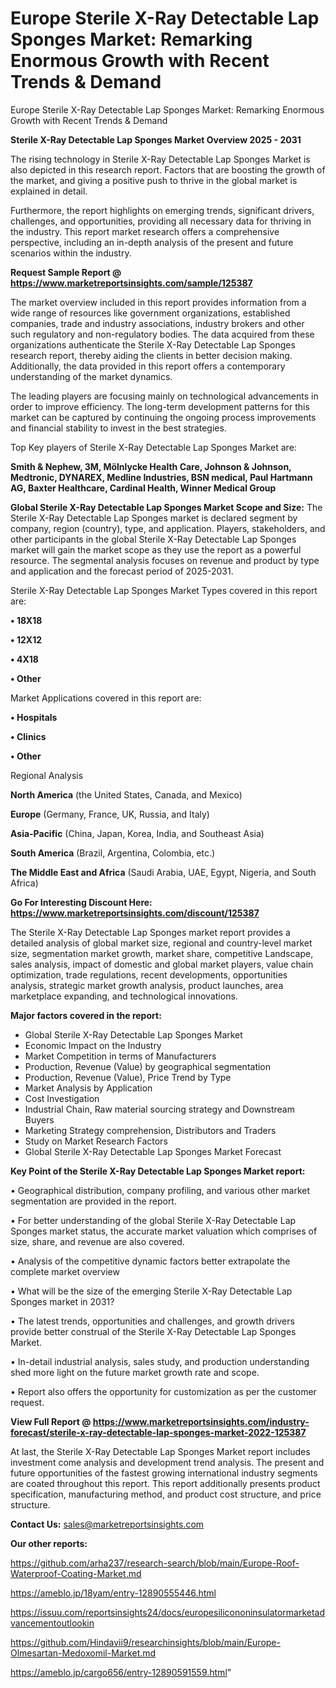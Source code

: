 # Europe Sterile X-Ray Detectable Lap Sponges Market: Remarking Enormous Growth with Recent Trends & Demand
Europe Sterile X-Ray Detectable Lap Sponges Market: Remarking Enormous Growth with Recent Trends & Demand

<Strong> Sterile X-Ray Detectable Lap Sponges Market Overview 2025 - 2031</strong>

The rising technology in Sterile X-Ray Detectable Lap Sponges Market is also depicted in this research report. Factors that are boosting the growth of the market, and giving a positive push to thrive in the global market is explained in detail.

Furthermore, the report highlights on emerging trends, significant drivers, challenges, and opportunities, providing all necessary data for thriving in the industry. This report market research offers a comprehensive perspective, including an in-depth analysis of the present and future scenarios within the industry.

<strong>Request Sample Report @ <a href=https://www.marketreportsinsights.com/sample/125387>https://www.marketreportsinsights.com/sample/125387</a></strong>

The market overview included in this report provides information from a wide range of resources like government organizations, established companies, trade and industry associations, industry brokers and other such regulatory and non-regulatory bodies. The data acquired from these organizations authenticate the Sterile X-Ray Detectable Lap Sponges research report, thereby aiding the clients in better decision making. Additionally, the data provided in this report offers a contemporary understanding of the market dynamics.

The leading players are focusing mainly on technological advancements in order to improve efficiency. The long-term development patterns for this market can be captured by continuing the ongoing process improvements and financial stability to invest in the best strategies.

Top Key players of Sterile X-Ray Detectable Lap Sponges Market are:

<strong>Smith & Nephew, 3M, Mölnlycke Health Care, Johnson & Johnson, Medtronic, DYNAREX, Medline Industries, BSN medical, Paul Hartmann AG, Baxter Healthcare, Cardinal Health, Winner Medical Group</strong>

<strong><b>Global Sterile X-Ray Detectable Lap Sponges Market Scope and Size:</b></strong>
The Sterile X-Ray Detectable Lap Sponges market is declared segment by company, region (country), type, and application. Players, stakeholders, and other participants in the global Sterile X-Ray Detectable Lap Sponges market will gain the market scope as they use the report as a powerful resource. The segmental analysis focuses on revenue and product by type and application and the forecast period of 2025-2031.

Sterile X-Ray Detectable Lap Sponges Market Types covered in this report are:

<strong>• 18X18

• 12X12

• 4X18

• Other</strong>

Market Applications covered in this report are:

<strong>• Hospitals

• Clinics

• Other</strong> 

Regional Analysis

<strong>North America</strong> (the United States, Canada, and Mexico)

<strong>Europe</strong> (Germany, France, UK, Russia, and Italy)

<strong>Asia-Pacific</strong> (China, Japan, Korea, India, and Southeast Asia)

<strong>South America</strong> (Brazil, Argentina, Colombia, etc.)

<strong>The Middle East and Africa</strong> (Saudi Arabia, UAE, Egypt, Nigeria, and South Africa)

<strong>Go For Interesting Discount Here: <a href=https://www.marketreportsinsights.com/discount/125387>https://www.marketreportsinsights.com/discount/125387</a></strong>

The Sterile X-Ray Detectable Lap Sponges market report provides a detailed analysis of global market size, regional and country-level market size, segmentation market growth, market share, competitive Landscape, sales analysis, impact of domestic and global market players, value chain optimization, trade regulations, recent developments, opportunities analysis, strategic market growth analysis, product launches, area marketplace expanding, and technological innovations.

<strong><b>Major factors covered in the report:</b></strong>
<ul>
  <li>Global Sterile X-Ray Detectable Lap Sponges Market </li>
  <li>Economic Impact on the Industry</li>
  <li>Market Competition in terms of Manufacturers</li>
  <li>Production, Revenue (Value) by geographical segmentation</li>
  <li>Production, Revenue (Value), Price Trend by Type</li>
  <li>Market Analysis by Application</li>
  <li>Cost Investigation</li>
  <li>Industrial Chain, Raw material sourcing strategy and Downstream Buyers</li>
  <li>Marketing Strategy comprehension, Distributors and Traders</li>
  <li>Study on Market Research Factors</li>
  <li>Global Sterile X-Ray Detectable Lap Sponges Market Forecast</li>
</ul>

<strong><b>Key Point of the Sterile X-Ray Detectable Lap Sponges Market report:</b></strong>

• Geographical distribution, company profiling, and various other market segmentation are provided in the report.

• For better understanding of the global Sterile X-Ray Detectable Lap Sponges market status, the accurate market valuation which comprises of size, share, and revenue are also covered.

• Analysis of the competitive dynamic factors better extrapolate the complete market overview

• What will be the size of the emerging Sterile X-Ray Detectable Lap Sponges market in 2031?

• The latest trends, opportunities and challenges, and growth drivers provide better construal of the Sterile X-Ray Detectable Lap Sponges Market.

• In-detail industrial analysis, sales study, and production understanding shed more light on the future market growth rate and scope.

• Report also offers the opportunity for customization as per the customer request.

<strong><b>View Full Report @ <a href=https://www.marketreportsinsights.com/industry-forecast/sterile-x-ray-detectable-lap-sponges-market-2022-125387>https://www.marketreportsinsights.com/industry-forecast/sterile-x-ray-detectable-lap-sponges-market-2022-125387</a></b></strong>


At last, the Sterile X-Ray Detectable Lap Sponges Market report includes investment come analysis and development trend analysis. The present and future opportunities of the fastest growing international industry segments are coated throughout this report. This report additionally presents product specification, manufacturing method, and product cost structure, and price structure.

<strong>Contact Us:</strong>
sales@marketreportsinsights.com

<strong>Our other reports:</strong>

<a href=https://github.com/arha237/research-search/blob/main/Europe-Roof-Waterproof-Coating-Market.md>https://github.com/arha237/research-search/blob/main/Europe-Roof-Waterproof-Coating-Market.md</a>

<a href=https://ameblo.jp/18yam/entry-12890555446.html>https://ameblo.jp/18yam/entry-12890555446.html</a>

<a href=https://issuu.com/reportsinsights24/docs/europesilicononinsulatormarketadvancementoutlookin>https://issuu.com/reportsinsights24/docs/europesilicononinsulatormarketadvancementoutlookin</a>

<a href=https://github.com/Hindavii9/researchinsights/blob/main/Europe-Olmesartan-Medoxomil-Market.md>https://github.com/Hindavii9/researchinsights/blob/main/Europe-Olmesartan-Medoxomil-Market.md</a>

<a href=https://ameblo.jp/cargo656/entry-12890591559.html>https://ameblo.jp/cargo656/entry-12890591559.html</a>"

